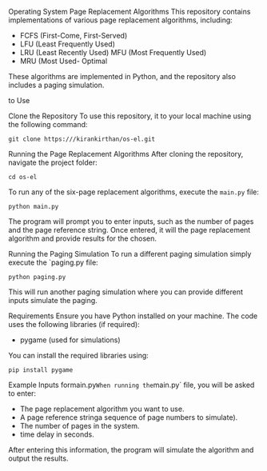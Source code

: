 Operating System Page Replacement Algorithms
This repository contains implementations of various page replacement algorithms, including:

- FCFS (First-Come, First-Served)
- LFU (Least Frequently Used)
- LRU (Least Recently Used)
 MFU (Most Frequently Used)
- MRU (Most Used- Optimal

These algorithms are implemented in Python, and the repository also includes a paging simulation.

 to Use

Clone the Repository
To use this repository, it to your local machine using the following command:

```
git clone https:///kirankirthan/os-el.git
```

Running the Page Replacement Algorithms
After cloning the repository, navigate the project folder:

```
cd os-el
```

To run any of the six-page replacement algorithms, execute the `main.py` file:

```
python main.py
```

The program will prompt you to enter inputs, such as the number of pages and the page reference string. Once entered, it will the page replacement algorithm and provide results for the chosen.

Running the Paging Simulation
To run a different paging simulation simply execute the `paging.py file:

```
python paging.py
```

This will run another paging simulation where you can provide different inputs simulate the paging.

Requirements
Ensure you have Python installed on your machine. The code uses the following libraries (if required):

- pygame (used for simulations)

You can install the required libraries using:

```
pip install pygame
```

Example Inputs formain.py`
When running the `main.py` file, you will be asked to enter:
- The page replacement algorithm you want to use.
- A page reference stringa sequence of page numbers to simulate).
- The number of pages in the system.
- time delay in seconds.

After entering this information, the program will simulate the algorithm and output the results.

